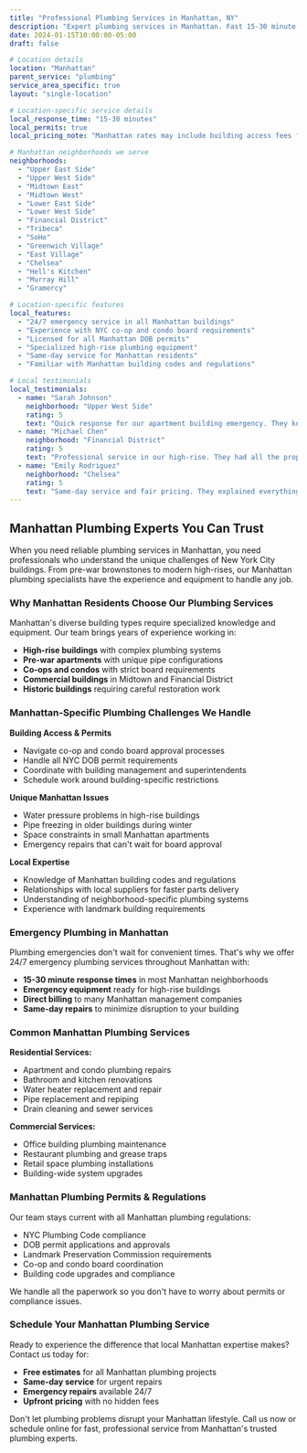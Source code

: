 ```yaml
---
title: "Professional Plumbing Services in Manhattan, NY"
description: "Expert plumbing services in Manhattan. Fast 15-30 minute response times, local permits handled, serving all Manhattan neighborhoods from Upper East Side to Financial District."
date: 2024-01-15T10:00:00-05:00
draft: false

# Location details
location: "Manhattan"
parent_service: "plumbing"
service_area_specific: true
layout: "single-location"

# Location-specific service details
local_response_time: "15-30 minutes"
local_permits: true
local_pricing_note: "Manhattan rates may include building access fees for high-rise buildings"

# Manhattan neighborhoods we serve
neighborhoods: 
  - "Upper East Side"
  - "Upper West Side"
  - "Midtown East"
  - "Midtown West"
  - "Lower East Side"
  - "Lower West Side"
  - "Financial District"
  - "Tribeca"
  - "SoHo"
  - "Greenwich Village"
  - "East Village"
  - "Chelsea"
  - "Hell's Kitchen"
  - "Murray Hill"
  - "Gramercy"

# Location-specific features
local_features:
  - "24/7 emergency service in all Manhattan buildings"
  - "Experience with NYC co-op and condo board requirements"
  - "Licensed for all Manhattan DOB permits"
  - "Specialized high-rise plumbing equipment"
  - "Same-day service for Manhattan residents"
  - "Familiar with Manhattan building codes and regulations"

# Local testimonials
local_testimonials:
  - name: "Sarah Johnson"
    neighborhood: "Upper West Side"
    rating: 5
    text: "Quick response for our apartment building emergency. They knew exactly how to handle the co-op board requirements."
  - name: "Michael Chen"
    neighborhood: "Financial District"
    rating: 5
    text: "Professional service in our high-rise. They had all the proper equipment and permits ready."
  - name: "Emily Rodriguez"
    neighborhood: "Chelsea"
    rating: 5
    text: "Same-day service and fair pricing. They explained everything clearly and cleaned up perfectly."
---
```


## Manhattan Plumbing Experts You Can Trust

When you need reliable plumbing services in Manhattan, you need professionals who understand the unique challenges of New York City buildings. From pre-war brownstones to modern high-rises, our Manhattan plumbing specialists have the experience and equipment to handle any job.

### Why Manhattan Residents Choose Our Plumbing Services

Manhattan's diverse building types require specialized knowledge and equipment. Our team brings years of experience working in:

- **High-rise buildings** with complex plumbing systems
- **Pre-war apartments** with unique pipe configurations  
- **Co-ops and condos** with strict board requirements
- **Commercial buildings** in Midtown and Financial District
- **Historic buildings** requiring careful restoration work

### Manhattan-Specific Plumbing Challenges We Handle

**Building Access & Permits**
- Navigate co-op and condo board approval processes
- Handle all NYC DOB permit requirements
- Coordinate with building management and superintendents
- Schedule work around building-specific restrictions

**Unique Manhattan Issues**
- Water pressure problems in high-rise buildings
- Pipe freezing in older buildings during winter
- Space constraints in small Manhattan apartments
- Emergency repairs that can't wait for board approval

**Local Expertise**
- Knowledge of Manhattan building codes and regulations
- Relationships with local suppliers for faster parts delivery
- Understanding of neighborhood-specific plumbing systems
- Experience with landmark building requirements

### Emergency Plumbing in Manhattan

Plumbing emergencies don't wait for convenient times. That's why we offer 24/7 emergency plumbing services throughout Manhattan with:

- **15-30 minute response times** in most Manhattan neighborhoods
- **Emergency equipment** ready for high-rise buildings
- **Direct billing** to many Manhattan management companies
- **Same-day repairs** to minimize disruption to your building

### Common Manhattan Plumbing Services

**Residential Services:**
- Apartment and condo plumbing repairs
- Bathroom and kitchen renovations
- Water heater replacement and repair
- Pipe replacement and repiping
- Drain cleaning and sewer services

**Commercial Services:**
- Office building plumbing maintenance
- Restaurant plumbing and grease traps
- Retail space plumbing installations
- Building-wide system upgrades

### Manhattan Plumbing Permits & Regulations

Our team stays current with all Manhattan plumbing regulations:

- NYC Plumbing Code compliance
- DOB permit applications and approvals
- Landmark Preservation Commission requirements
- Co-op and condo board coordination
- Building code upgrades and compliance

We handle all the paperwork so you don't have to worry about permits or compliance issues.

### Schedule Your Manhattan Plumbing Service

Ready to experience the difference that local Manhattan expertise makes? Contact us today for:

- **Free estimates** for all Manhattan plumbing projects
- **Same-day service** for urgent repairs
- **Emergency repairs** available 24/7
- **Upfront pricing** with no hidden fees

Don't let plumbing problems disrupt your Manhattan lifestyle. Call us now or schedule online for fast, professional service from Manhattan's trusted plumbing experts.
